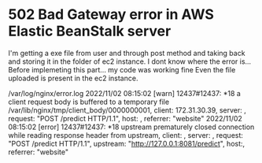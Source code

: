 
# 502 Bad Gateway error in AWS Elastic BeanStalk server

I'm getting a exe file from user and through post method and taking back and storing it in the folder of ec2 instance. I dont know where the error is... Before implemeting this part... my code was working fine
Even the file uploaded is present in the ec2 instance.



/var/log/nginx/error.log
2022/11/02 08:15:02 [warn] 12437#12437: *18 a client request body is buffered to a temporary file /var/lib/nginx/tmp/client_body/0000000001, client: 172.31.30.39, server: , request: "POST /predict HTTP/1.1", host: , referrer: "website"
2022/11/02 08:15:02 [error] 12437#12437: *18 upstream prematurely closed connection while reading response header from upstream, client: , server: , request: "POST /predict HTTP/1.1", upstream: "http://127.0.0.1:8081/predict", host:, referrer: "website"


        